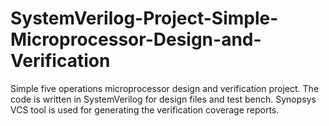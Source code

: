 # SystemVerilog-Project-Simple-Microprocessor-Design-and-Verification
Simple five operations microprocessor design and verification project. The code is written in SystemVerilog for design files and test bench. Synopsys VCS tool is used for generating the verification coverage reports.
